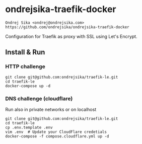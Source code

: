 # ondrejsika-traefik-docker

    Ondrej Sika <ondrej@ondrejsika.com>
    https://github.com/ondrejsika/ondrejsika-traefik-docker

Configuration for Traefik as proxy with SSL using Let's Encrypt.

## Install & Run

### HTTP challenge

```
git clone git@github.com:ondrejsika/traefik-le.git
cd traefik-le
docker-compose up -d
```

### DNS challenge (cloudflare)

Run also in private networks or on localhost

```
git clone git@github.com:ondrejsika/traefik-le.git
cd traefik-le
cp .env.template .env
vim .env  # Update your CloudFlare credetials
docker-compose -f compose.cloudflare.yml up -d
```

